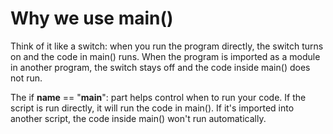 # Why we use main() 
Think of it like a switch: when you run the program directly, the switch turns on and the code in main() runs. When the program is imported as a module in another program, the switch stays off and the code inside main() does not run.

The if __name__ == "__main__": part helps control when to run your code. If the script is run directly, it will run the code in main(). If it's imported into another script, the code inside main() won't run automatically.